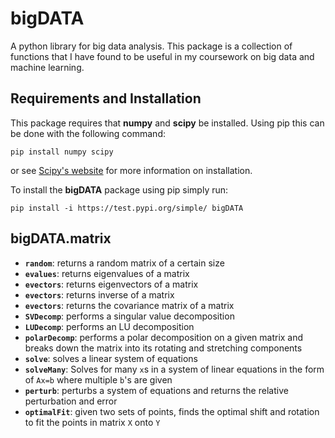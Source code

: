 # bigDATA

A python library for big data analysis. This package is a collection of functions that I have found to be useful in my coursework on big data and machine learning.

## Requirements and Installation

This package requires that **numpy** and **scipy** be installed. Using pip this can be done with the following command:

```pip install numpy scipy```

or see [Scipy's website](https://www.scipy.org/install.html) for more information on installation.

To install the **bigDATA** package using pip simply run:

```pip install -i https://test.pypi.org/simple/ bigDATA```

## bigDATA.matrix

* **`random`**: returns a random matrix of a certain size
* **`evalues`**: returns eigenvalues of a matrix
* **`evectors`**: returns eigenvectors of a matrix
* **`evectors`**: returns inverse of a matrix
* **`evectors`**: returns the covariance matrix of a matrix
* **`SVDecomp`**: performs a singular value decomposition
* **`LUDecomp`**: performs an LU decomposition
* **`polarDecomp`**: performs a polar decomposition on a given matrix and breaks down the matrix into its rotating and stretching components
* **`solve`**: solves a linear system of equations
* **`solveMany`**: Solves for many `x`s in a system of linear equations in the form of `Ax=b` where multiple `b`'s are given
* **`perturb`**: perturbs a system of equations and returns the relative perturbation and error
* **`optimalFit`**: given two sets of points, finds the optimal shift and rotation to fit the points in matrix `X` onto `Y`

